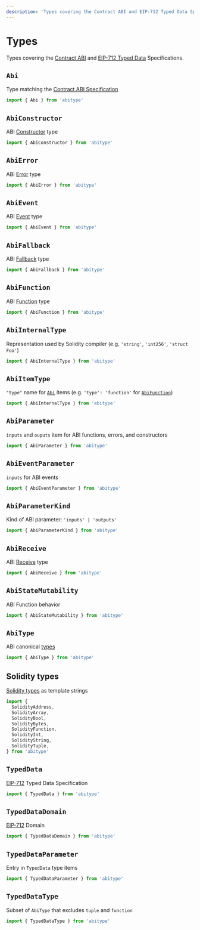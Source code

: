```yaml
---
description: 'Types covering the Contract ABI and EIP-712 Typed Data Specifications.'
---
```


# Types

Types covering the [Contract ABI](https://docs.soliditylang.org/en/latest/abi-spec.html#json) and [EIP-712 Typed Data](https://eips.ethereum.org/EIPS/eip-712#definition-of-typed-structured-data-%F0%9D%95%8A) Specifications.

## `Abi`

Type matching the [Contract ABI Specification](https://docs.soliditylang.org/en/latest/abi-spec.html#json)

```ts twoslash noplayground
import { Abi } from 'abitype'
```

## `AbiConstructor`

ABI [Constructor](https://docs.soliditylang.org/en/latest/abi-spec.html#json) type

```ts twoslash noplayground
import { AbiConstructor } from 'abitype'
```

## `AbiError`

ABI [Error](https://docs.soliditylang.org/en/latest/abi-spec.html#errors) type

```ts twoslash noplayground
import { AbiError } from 'abitype'
```

## `AbiEvent`

ABI [Event](https://docs.soliditylang.org/en/latest/abi-spec.html#events) type

```ts twoslash noplayground
import { AbiEvent } from 'abitype'
```

## `AbiFallback`

ABI [Fallback](https://docs.soliditylang.org/en/latest/abi-spec.html#json) type

```ts twoslash noplayground
import { AbiFallback } from 'abitype'
```

## `AbiFunction`

ABI [Function](https://docs.soliditylang.org/en/latest/abi-spec.html#json) type

```ts twoslash noplayground
import { AbiFunction } from 'abitype'
```

## `AbiInternalType`

Representation used by Solidity compiler (e.g. `'string'`, `'int256'`, `'struct Foo'`)

```ts twoslash noplayground
import { AbiInternalType } from 'abitype'
```

## `AbiItemType`

`"type"` name for [`Abi`](#abi) items (e.g. `'type': 'function'` for [`AbiFunction`](#abifunction))

```ts twoslash noplayground
import { AbiInternalType } from 'abitype'
```

## `AbiParameter`

`inputs` and `ouputs` item for ABI functions, errors, and constructors

```ts twoslash noplayground
import { AbiParameter } from 'abitype'
```

## `AbiEventParameter`

`inputs` for ABI events

```ts twoslash noplayground
import { AbiEventParameter } from 'abitype'
```

## `AbiParameterKind`

Kind of ABI parameter: `'inputs' | 'outputs'`

```ts twoslash noplayground
import { AbiParameterKind } from 'abitype'
```

## `AbiReceive`

ABI [Receive](https://docs.soliditylang.org/en/latest/contracts.html#receive-ether-function) type

```ts twoslash noplayground
import { AbiReceive } from 'abitype'
```

## `AbiStateMutability`

ABI Function behavior

```ts twoslash noplayground
import { AbiStateMutability } from 'abitype'
```

## `AbiType`

ABI canonical [types](https://docs.soliditylang.org/en/latest/abi-spec.html#json)

```ts twoslash noplayground
import { AbiType } from 'abitype'
```

## Solidity types

[Solidity types](https://docs.soliditylang.org/en/latest/abi-spec.html#types) as template strings

```ts twoslash noplayground
import {
  SolidityAddress,
  SolidityArray,
  SolidityBool,
  SolidityBytes,
  SolidityFunction,
  SolidityInt,
  SolidityString,
  SolidityTuple,
} from 'abitype'
```

## `TypedData`

[EIP-712](https://eips.ethereum.org/EIPS/eip-712#definition-of-typed-structured-data-%F0%9D%95%8A) Typed Data Specification

```ts twoslash noplayground
import { TypedData } from 'abitype'
```

## `TypedDataDomain`

[EIP-712](https://eips.ethereum.org/EIPS/eip-712#definition-of-domainseparator) Domain

```ts twoslash noplayground
import { TypedDataDomain } from 'abitype'
```

## `TypedDataParameter`

Entry in `TypedData` type items

```ts twoslash noplayground
import { TypedDataParameter } from 'abitype'
```

## `TypedDataType`

Subset of `AbiType` that excludes `tuple` and `function`

```ts twoslash noplayground
import { TypedDataType } from 'abitype'
```
